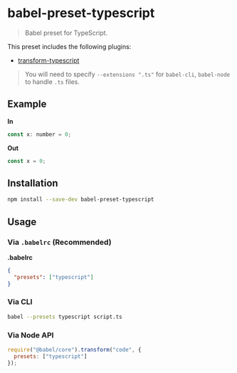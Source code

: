 # babel-preset-typescript

> Babel preset for TypeScript.

This preset includes the following plugins:

- [transform-typescript](https://babeljs.io/docs/plugins/transform-typescript/)

> You will need to specify `--extensions ".ts"` for `babel-cli`, `babel-node` to handle `.ts` files.

## Example

**In**

```javascript
const x: number = 0;
```

**Out**

```javascript
const x = 0;
```

## Installation

```sh
npm install --save-dev babel-preset-typescript
```

## Usage

### Via `.babelrc` (Recommended)

**.babelrc**

```json
{
  "presets": ["typescript"]
}
```

### Via CLI

```sh
babel --presets typescript script.ts
```

### Via Node API

```javascript
require("@babel/core").transform("code", {
  presets: ["typescript"]
});
```
